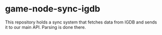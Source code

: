 # game-node-sync-igdb
This repository holds a sync system that fetches data from IGDB and sends it to our main API. Parsing is done there.

